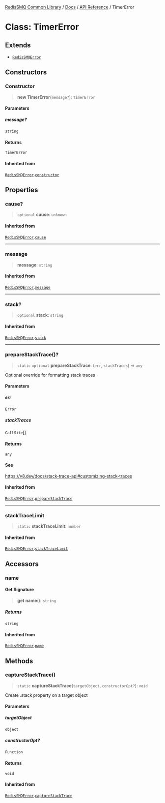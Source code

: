[RedisSMQ Common Library](../../../README.md) / [Docs](../../README.md) / [API Reference](../README.md) / TimerError

# Class: TimerError

## Extends

- [`RedisSMQError`](RedisSMQError.md)

## Constructors

### Constructor

> **new TimerError**(`message?`): `TimerError`

#### Parameters

##### message?

`string`

#### Returns

`TimerError`

#### Inherited from

[`RedisSMQError`](RedisSMQError.md).[`constructor`](RedisSMQError.md#constructor)

## Properties

### cause?

> `optional` **cause**: `unknown`

#### Inherited from

[`RedisSMQError`](RedisSMQError.md).[`cause`](RedisSMQError.md#cause)

***

### message

> **message**: `string`

#### Inherited from

[`RedisSMQError`](RedisSMQError.md).[`message`](RedisSMQError.md#message)

***

### stack?

> `optional` **stack**: `string`

#### Inherited from

[`RedisSMQError`](RedisSMQError.md).[`stack`](RedisSMQError.md#stack)

***

### prepareStackTrace()?

> `static` `optional` **prepareStackTrace**: (`err`, `stackTraces`) => `any`

Optional override for formatting stack traces

#### Parameters

##### err

`Error`

##### stackTraces

`CallSite`[]

#### Returns

`any`

#### See

https://v8.dev/docs/stack-trace-api#customizing-stack-traces

#### Inherited from

[`RedisSMQError`](RedisSMQError.md).[`prepareStackTrace`](RedisSMQError.md#preparestacktrace)

***

### stackTraceLimit

> `static` **stackTraceLimit**: `number`

#### Inherited from

[`RedisSMQError`](RedisSMQError.md).[`stackTraceLimit`](RedisSMQError.md#stacktracelimit)

## Accessors

### name

#### Get Signature

> **get** **name**(): `string`

##### Returns

`string`

#### Inherited from

[`RedisSMQError`](RedisSMQError.md).[`name`](RedisSMQError.md#name)

## Methods

### captureStackTrace()

> `static` **captureStackTrace**(`targetObject`, `constructorOpt?`): `void`

Create .stack property on a target object

#### Parameters

##### targetObject

`object`

##### constructorOpt?

`Function`

#### Returns

`void`

#### Inherited from

[`RedisSMQError`](RedisSMQError.md).[`captureStackTrace`](RedisSMQError.md#capturestacktrace)
